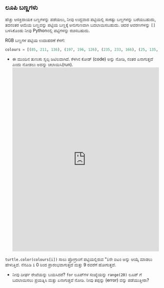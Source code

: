 ## ಲೂಪಿ ಬಣ್ಣಗಳು

ಹೆಚ್ಚು ಆಸಕ್ತಿದಾಯಕ ಬಣ್ಣಗಳನ್ನು ಪಡೆಯಲು, ನೀವು ಉದ್ದವಾದ ಪಟ್ಟಿಯಲ್ಲಿ ಸಾಕಷ್ಟು ಬಣ್ಣಗಳನ್ನು ಬರೆಯಬಹುದು, ತದನಂತರ ಆಮೆಯ ಬಣ್ಣವನ್ನು ಪಟ್ಟಿಯ ಬಣ್ಣಕ್ಕೆ ಅನುಗುಣವಾಗಿ ಬದಲಾಯಿಸಬಹುದು. ಚದರ ಆವರಣಗಳನ್ನು ` [] ` ಬಳಸಿಕೊಂಡು ನೀವು Python‌ನಲ್ಲಿ ಪಟ್ಟಿಗಳನ್ನು ರಚಿಸಬಹುದು.

RGB ಬಣ್ಣಗಳ ಪಟ್ಟಿಯ ಉದಾಹರಣೆ ಕೆಳಗೆ:

```python
colours = [(85, 211, 136), (197, 196, 126), (235, 233, 166), (25, 135, 222), (211, 64, 159), (159, 165, 106), (178, 160, 125), (36, 192, 70), (231, 184, 204), (63, 203, 219)]
```

- ಈ ಮುಂದಿನ ತುಣುಕು ಸ್ವಲ್ಪ ಜಟಿಲವಾಗಿದೆ. ಕೆಳಗಿನ ಕೋಡ್ (code) ಅನ್ನು ನೋಡಿ, ನಂತರ ಏನಾಗುತ್ತದೆ ಎಂದು ನೋಡಲು ಅದನ್ನು ಚಲಾಯಿಸಿ(run). <iframe src="https://trinket.io/embed/python/d58123d315" width="100%" height="600" frameborder="0" marginwidth="0" marginheight="0" allowfullscreen></iframe> 

`turtle.color(colours[i])` ಸಾಲು ಪ್ರೋಗ್ರಾಂಗೆ ಪಟ್ಟಿಯಲ್ಲಿರುವ "`i`ನೇ ಐಟಂ ಅನ್ನು ಆಯ್ಕೆ ಮಾಡಲು ಹೇಳುತ್ತಿದೆ. ನೆನಪಿಡಿ `i` 0 ರಿಂದ ಪ್ರಾರಂಭವಾಗುತ್ತದೆ ಮತ್ತು 9 ರವರೆಗೆ ಹೋಗುತ್ತದೆ.

- ನೀವು ದೀರ್ಘ ರೇಖೆಯನ್ನು ಬಯಸಿದರೆ? `for` ಲೂಪ್‌ಗಳ ಸಂಖ್ಯೆಯನ್ನು `range(20)` ಲೂಪ್ ಗೆ ಬದಲಾಯಿಸಲು ಪ್ರಯತ್ನಿಸಿ ಮತ್ತು ಏನಾಗುತ್ತದೆ ನೋಡಿ. ನೀವು ತಪ್ಪನ್ನು (error) ವನ್ನು ಪಡೆಯುತ್ತೀರಾ?